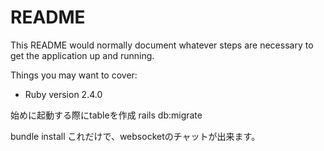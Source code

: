 # README

This README would normally document whatever steps are necessary to get the
application up and running.

Things you may want to cover:

* Ruby version
  2.4.0

始めに起動する際にtableを作成
rails db:migrate

bundle install
これだけで、websocketのチャットが出来ます。

